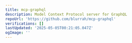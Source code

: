 ```yaml
---
title: mcp-graphql
description: Model Context Protocol server for GraphQL
repoUrl: 'https://github.com/blurrah/mcp-graphql'
verifications: []
lastUpdated: '2025-05-05T00:21:05.047Z'
ogImage: ''
---
```



